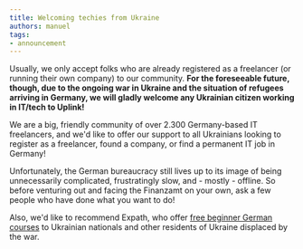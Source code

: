 ```yaml
---
title: Welcoming techies from Ukraine
authors: manuel
tags:
- announcement
---
```


Usually, we only accept folks who are already registered as a freelancer (or running their own company) to our community. **For the foreseeable future, though, due to the ongoing war in Ukraine and the situation of refugees arriving in Germany, we will gladly welcome any Ukrainian citizen working in IT/tech to Uplink!**

We are a big, friendly community of over 2.300 Germany-based IT freelancers, and we'd like to offer our support to all Ukrainians looking to register as a freelancer, found a company, or find a permanent IT job in Germany!

<!--truncate-->

Unfortunately, the German bureaucracy still lives up to its image of being unnecessarily complicated, frustratingly slow, and - mostly - offline. So before venturing out and facing the Finanzamt on your own, ask a few people who have done what you want to do!

Also, we'd like to recommend Expath, who offer [free beginner German courses](https://www.expath.com/for-individuals/german-for-refugees) to Ukrainian nationals and other residents of Ukraine displaced by the war.
